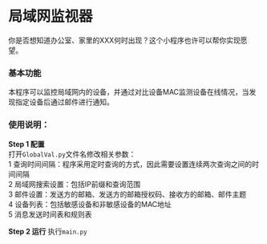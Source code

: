 # 局域网监视器

你是否想知道办公室、家里的XXX何时出现？这个小程序也许可以帮你实现愿望。  

### 基本功能  
本程序可以监控局域网内的设备，并通过对比设备MAC监测设备在线情况，当发现指定设备后通过邮件进行通知。  

### 使用说明：  

**Step 1 配置**  
打开`GlobalVal.py`文件名修改相关参数：  
1 查询时间间隔：程序采用定时查询的方式，因此需要设置连续两次查询之间的时间间隔  
2 局域网搜索设置：包括IP前缀和查询范围  
3 邮件设置：发送方的邮箱、发送方的邮箱授权码、接收方的邮箱、邮件主题  
4 设备列表：包括敏感设备和非敏感设备的MAC地址  
5 消息发送时间表和规则表  

**Step 2 运行**
执行`main.py`